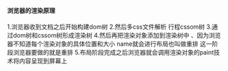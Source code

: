 #### 浏览器的渲染原理
1.浏览器收到文档之后开始构建dom树
2.然后多css文件解析 行程cssom树
3.通过dom树和cssom树形成渲染树
4.然后再把渲染对象添加到渲染树中 、因为浏览器不知道每个渲染对象的具体位置和大小 name就会进行布局也叫做重排
这一阶段浏览器要做的就是重排
5.布局阶段完成之后浏览器就会调用渲染对象的paint技术将内容呈现到屏幕上